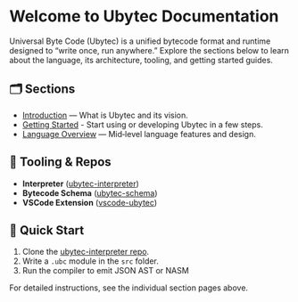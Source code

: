﻿---
_layout: landing
---

# Welcome to **Ubytec** Documentation

Universal Byte Code (Ubytec) is a unified bytecode format and runtime designed to “write once, run anywhere.” Explore the sections below to learn about the language, its architecture, tooling, and getting started guides.

## 🗂️ Sections

* [Introduction](introduction.md) — What is Ubytec and its vision.
* [Getting Started](getting-started.md) - Start using or developing Ubytec in a few steps.
* [Language Overview](overview.md) — Mid‑level language features and design.

## 🔧 Tooling & Repos

* **Interpreter** ([ubytec-interpreter](https://github.com/ubytec/ubytec-interpreter))
* **Bytecode Schema** ([ubytec-schema](https://github.com/ubytec/schema))
* **VSCode Extension** ([vscode-ubytec](https://github.com/ubytec/vscode-ubytec))

## 🚀 Quick Start

1. Clone the [ubytec-interpreter repo](https://github.com/ubytec/ubytec-interpreter).
2. Write a `.ubc` module in the `src` folder.
3. Run the compiler to emit JSON AST or NASM

For detailed instructions, see the individual section pages above.
